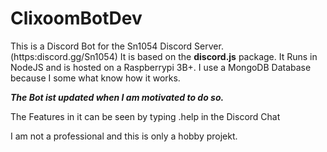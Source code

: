 # ClixoomBotDev

This is a Discord Bot for the Sn1054 Discord Server. (https:discord.gg/Sn1054)
It is based on the **discord.js** package.
It Runs in NodeJS and is hosted on a Raspberrypi 3B+.
I use a MongoDB Database because I some what know how it works.


***The Bot ist updated when I am motivated to do so.***


The Features in it can be seen by typing .help in the Discord Chat

I am not a professional and this is only a hobby projekt.
